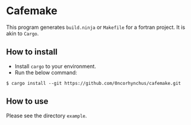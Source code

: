 # Cafemake

This program generates `build.ninja` or `Makefile` for a fortran project.
It is akin to `Cargo`.

## How to install

* Install `cargo` to your environment.
* Run the below command:
```
$ cargo install --git https://github.com/0ncorhynchus/cafemake.git
```

## How to use

Please see the directory `example`.
